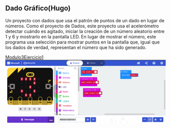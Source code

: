 ## Dado Gráfico(Hugo)

Un proyecto con dados que usa el patrón de puntos de un dado en lugar de números.
Como el proyecto de Dados, este proyecto usa el acelerómetro detectar cuándo es agitado, iniciar la creación de un número aleatorio entre 1 y 6 y mostrarlo en la pantalla LED.
En lugar de mostrar el número, este programa usa selección para mostrar puntos en la pantalla que, igual que los dados de verdad, representan el número que ha sido generado.

[Modulo3Ejercicio1](/microbit-Módulo-3-Ejercicio-1.hex)
![Modulo3Ejercicio1](/Modulo3Ejercicio1.png)



